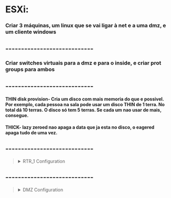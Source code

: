 # ESXi:


### Criar 3 máquinas, um linux que se vai ligar à net e a uma dmz, e um cliente windows

## ----------------------------

### Criar switches virtuais para a dmz e para o inside, e criar prot groups para ambos

## ----------------------------

#### THIN disk provision- Cria um disco com mais memoria do que e possivel. Por exemplo, cada pessoa na sala pode usar um disco THIN de 1 terra. No total dá 10 terras. O disco só tem 5 terras. Se cada um nao usar de mais, consegue.

#### THICK- lazy zeroed nao apaga a data que ja esta no disco, o eagered apaga tudo de uma vez.


## ----------------------------

> <details>
>   <summary>RTR_1 Configuration</summary>
>   
>   - **Storage**: 4 GB of storage
>   - **Memory**: 768 MB
>   - **Provisioning**: Thin provisioned
>   - **Operating System**: Debian 10 (SSD image)
>   
>   **Network Interfaces:**
>   
>   - Interface 1 (facing outward):
>     - IP: 192.168.15.0/24
>     
>   - Interface 2 (inside - Windows network):
>     - IP: 192.168.31.0/24
>     
>   - Interface 3 (DMZ):
>     - IP: 172.31.0.0/24
>     
>   **Disk Partitioning:**
>   
>   During installation, the Debian disk was partitioned with Logical Volume (LV).
>   
> </details>

## ----------------------------

> <details>
>   <summary>DMZ Configuration</summary>
>   
>   - **Storage**: 4 GB of storage
>   - **Memory**: 768 MB
>   - **Provisioning**: Thin provisioned
>   - **Operating System**: Debian 10 (SSD image)
>   
>   **Networking Interface:**
>   
>   - Interface: 256
>   
>   **Disk Partitioning:**
>   
>   Encrypted LV partitioning was used.
>   
> </details>





